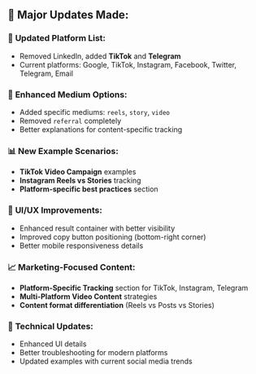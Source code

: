 ## 🔄 Major Updates Made:

### 📱 **Updated Platform List:**
- Removed LinkedIn, added **TikTok** and **Telegram**
- Current platforms: Google, TikTok, Instagram, Facebook, Twitter, Telegram, Email

### 🎯 **Enhanced Medium Options:**
- Added specific mediums: `reels`, `story`, `video`
- Removed `referral` completely
- Better explanations for content-specific tracking

### 📊 **New Example Scenarios:**
- **TikTok Video Campaign** examples
- **Instagram Reels vs Stories** tracking
- **Platform-specific best practices** section

### 🎨 **UI/UX Improvements:**
- Enhanced result container with better visibility
- Improved copy button positioning (bottom-right corner)
- Better mobile responsiveness details

### 📈 **Marketing-Focused Content:**
- **Platform-Specific Tracking** section for TikTok, Instagram, Telegram
- **Multi-Platform Video Content** strategies
- **Content format differentiation** (Reels vs Posts vs Stories)

### 🔧 **Technical Updates:**
- Enhanced UI details
- Better troubleshooting for modern platforms
- Updated examples with current social media trends
